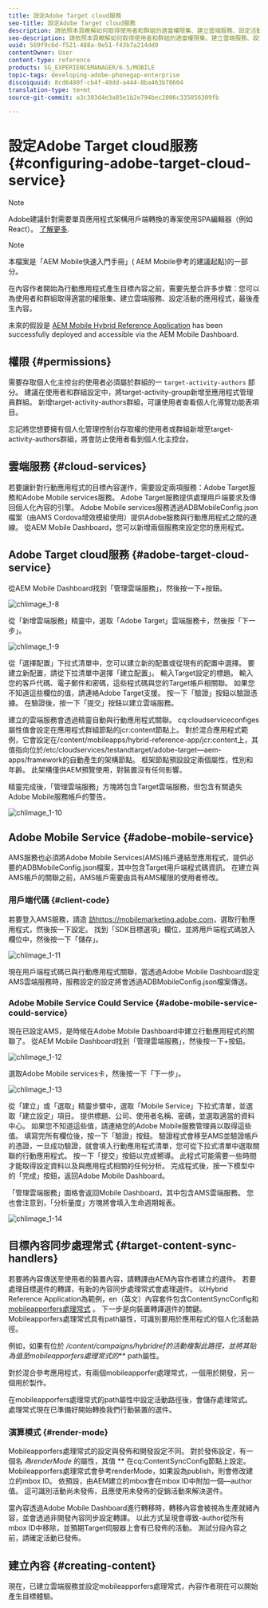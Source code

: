 ```yaml
---
title: 設定Adobe Target cloud服務
seo-title: 設定Adobe Target cloud服務
description: 請依照本頁瞭解如何取得使用者和群組的適當權限集、建立雲端服務、設定活動的應用程式，以及最後產生內容。
seo-description: 請依照本頁瞭解如何取得使用者和群組的適當權限集、建立雲端服務、設定活動的應用程式，以及最後產生內容。
uuid: 569f9c6d-f521-488a-9e51-f43b7a214dd9
contentOwner: User
content-type: reference
products: SG_EXPERIENCEMANAGER/6.5/MOBILE
topic-tags: developing-adobe-phonegap-enterprise
discoiquuid: 8cd6480f-cb4f-40dd-a444-8ba463b78604
translation-type: tm+mt
source-git-commit: a3c303d4e3a85e1b2e794bec2006c335056309fb

---
```



# 設定Adobe Target cloud服務 {#configuring-adobe-target-cloud-service}

>[!NOTE]
>
>Adobe建議針對需要單頁應用程式架構用戶端轉換的專案使用SPA編輯器（例如React）。 [了解更多](/help/sites-developing/spa-overview.md).

>[!NOTE]
>
>本檔案是「AEM Mobile快速入門手冊」( [](/help/mobile/getting-started-aem-mobile.md) AEM Mobile參考的建議起點)的一部分。

在內容作者開始為行動應用程式產生目標內容之前，需要先整合許多步驟：您可以為使用者和群組取得適當的權限集、建立雲端服務、設定活動的應用程式，最後產生內容。

未來的假設是 [AEM Mobile Hybrid Reference Application](https://github.com/Adobe-Marketing-Cloud-Apps/aem-mobile-hybrid-reference) has been successfully deployed and accessible via the AEM Mobile Dashboard.

## 權限 {#permissions}

需要存取個人化主控台的使用者必須屬於群組的一 `target-activity-authors` 部分。 建議在使用者和群組設定中，將target-activity-group新增至應用程式管理員群組。 新增target-activity-authors群組，可讓使用者查看個人化導覽功能表項目。

忘記將您想要擁有個人化管理控制台存取權的使用者或群組新增至target-activity-authors群組，將會防止使用者看到個人化主控台。

## 雲端服務 {#cloud-services}

若要讓針對行動應用程式的目標內容運作，需要設定兩項服務：Adobe Target服務和Adobe Mobile services服務。 Adobe Target服務提供處理用戶端要求及傳回個人化內容的引擎。 Adobe Mobile services服務透過ADBMobileConfig.json檔案（由AMS Cordova增效模組使用）提供Adobe服務與行動應用程式之間的連線。 從AEM Mobile Dashboard，您可以新增兩個服務來設定您的應用程式。

## Adobe Target cloud服務 {#adobe-target-cloud-service}

從AEM Mobile Dashboard找到「管理雲端服務」，然後按一下+按鈕。

![chlimage_1-8](assets/chlimage_1-8.png)

從「新增雲端服務」精靈中，選取「Adobe Target」雲端服務卡，然後按「下一步」。

![chlimage_1-9](assets/chlimage_1-9.png)

從「選擇配置」下拉式清單中，您可以建立新的配置或從現有的配置中選擇。 要建立新配置，請從下拉清單中選擇「建立配置」。 輸入Target設定的標題。 輸入您的客戶代碼、電子郵件和密碼，這些程式碼與您的Target帳戶相關聯。 如果您不知道這些欄位的值，請連絡Adobe Target支援。 按一下「驗證」按鈕以驗證憑據。 在驗證後，按一下「提交」按鈕以建立雲端服務。

建立的雲端服務會透過精靈自動與行動應用程式關聯。 cq:cloudserviceconfiges屬性值會設定在應用程式群組節點的jcr:content節點上。 對於混合應用程式範例，它會設定在/content/mobileapps/hybrid-reference-app/jcr:content上，其值指向位於/etc/cloudservices/testandtarget/adobe-target—aem-apps/framework的自動產生的架構節點。 框架節點預設設定兩個屬性，性別和年齡。 此架構僅供AEM預覽使用，對裝置沒有任何影響。

精靈完成後，「管理雲端服務」方塊將包含Target雲端服務，但包含有關遺失Adobe Mobile服務帳戶的警告。

![chlimage_1-10](assets/chlimage_1-10.png)

## Adobe Mobile Service {#adobe-mobile-service}

AMS服務也必須將Adobe Mobile Services(AMS)帳戶連結至應用程式，提供必要的ADBMobileConfig.json檔案，其中包含Target用戶端程式碼資訊。 在建立與AMS帳戶的關聯之前，AMS帳戶需要由具有AMS權限的使用者修改。

### 用戶端代碼 {#client-code}

若要登入AMS服務，請造 [訪https://mobilemarketing.adobe.com](https://mobilemarketing.adobe.com/)，選取行動應用程式，然後按一下設定。 找到「SDK目標選項」欄位，並將用戶端程式碼放入欄位中，然後按一下「儲存」。

![chlimage_1-11](assets/chlimage_1-11.png)

現在用戶端程式碼已與行動應用程式關聯，當透過Adobe Mobile Dashboard設定AMS雲端服務時，服務設定的設定將會透過ADBMobileConfig.json檔案傳送。

### Adobe Mobile Service Could Service {#adobe-mobile-service-could-service}

現在已設定AMS，是時候在Adobe Mobile Dashboard中建立行動應用程式的關聯了。 從AEM Mobile Dashboard找到「管理雲端服務」，然後按一下+按鈕。

![chlimage_1-12](assets/chlimage_1-12.png)

選取Adobe Mobile services卡，然後按一下「下一步」。

![chlimage_1-13](assets/chlimage_1-13.png)

從「建立」或「選取」精靈步驟中，選取「Mobile Service」下拉式清單，並選取「建立設定」項目。 提供標題、公司、使用者名稱、密碼，並選取適當的資料中心。 如果您不知道這些值，請連絡您的Adobe Mobile服務管理員以取得這些值。 填寫完所有欄位後，按一下「驗證」按鈕。 驗證程式會移至AMS並驗證帳戶的憑證，一旦成功驗證，就會填入行動應用程式清單，您可從下拉式清單中選取關聯的行動應用程式。 按一下「提交」按鈕以完成嚮導。 此程式可能需要一些時間才能取得設定資料以及與應用程式相關的任何分析。 完成程式後，按一下模型中的「完成」按鈕，返回Adobe Mobile Dashboard。

「管理雲端服務」圖格會返回Mobile Dashboard，其中包含AMS雲端服務。 您也會注意到，「分析量度」方塊將會填入生命週期報表。

![chlimage_1-14](assets/chlimage_1-14.png)

## 目標內容同步處理常式 {#target-content-sync-handlers}

若要將內容傳送至使用者的裝置內容，請轉譯由AEM內容作者建立的選件。 若要處理目標選件的轉譯，有新的內容同步處理常式會處理選件。 以Hybrid Reference Application為範例，en（英文）內容套件包含ContentSyncConfig和 [mobileapporfers處理常式](https://github.com/Adobe-Marketing-Cloud-Apps/aem-mobile-hybrid-reference/blob/master/aem-package/content-author/src/main/content/jcr_root/content/mobileapps/hybrid-reference-app/en/_jcr_content/pge-app/app-config-dev/targetOffers/.content.xml) 。 下一步是向裝置轉譯選件的關鍵。 Mobileapporfers處理常式具有path屬性，可識別要用於應用程式的個人化活動路徑。

例如，如果有位於 */content/campaigns/hybridref的活動複製此路徑，並將其貼為值至mobileapporfers處理常式的*** path屬性。

對於混合參考應用程式，有兩個mobileapporfer處理常式，一個用於開發，另一個用於製作。

在mobileapporfers處理常式的path屬性中設定活動路徑後，會儲存處理常式。 處理常式現在已準備好開始轉換我們行動裝置的選件。

### 演算模式 {#render-mode}

Mobileapporfers處理常式的設定與發佈和開發設定不同。 對於發佈設定，有一個名 *為renderMode* 的屬性，其值 ** 在cq:ContentSyncConfig節點上設定。 Mobileapporfers處理常式會參考renderMode，如果設為publish，則會修改建立的mbox ID。 依預設，由AEM建立的mbox會在mbox ID中附加一個—author值。 這可識別活動尚未發佈，且應使用未發佈的促銷活動來解決選件。

當內容透過Adobe Mobile Dashboard進行轉移時，轉移內容會被視為生產就緒內容，並會透過非開發內容同步設定轉譯。 以此方式呈現會導致-author從所有mbox ID中移除，並預期Target伺服器上會有已發佈的活動。 測試分段內容之前，請確定活動已發佈。

## 建立內容 {#creating-content}

現在，已建立雲端服務並設定mobileapporfers處理常式，內容作者現在可以開始產生目標體驗。
